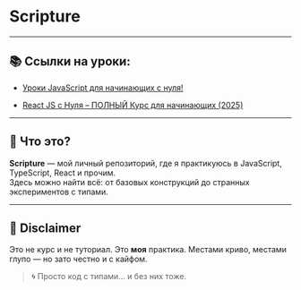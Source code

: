 # Scripture

---

## 📚 Ссылки на уроки:
* [Уроки JavaScript для начинающих с нуля!](https://youtube.com/playlist?list=PLDyJYA6aTY1kJIwbYHzGOuvSMNTfqksmk&si=tmnSlx2kpAnKZBWC)

* [React JS c Нуля – ПОЛНЫЙ Курс для начинающих (2025)](https://www.youtube.com/watch?v=kz23xxukY5s)

---

## 🤔 Что это?
**Scripture** — мой личный репозиторий, где я практикуюсь в JavaScript, TypeScript, React и прочим.  
Здесь можно найти всё: от базовых конструкций до странных экспериментов с типами.

---

## 🧠 Disclaimer
Это не курс и не туториал. Это **моя** практика. Местами криво, местами глупо — но зато честно и с кайфом.

> 🌀 Просто код с типами... и без них тоже.